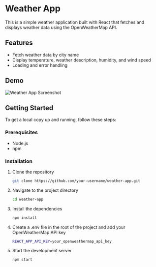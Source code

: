 # Weather App

This is a simple weather application built with React that fetches and displays weather data using the OpenWeatherMap API.

## Features

- Fetch weather data by city name
- Display temperature, weather description, humidity, and wind speed
- Loading and error handling

## Demo

![Weather App Screenshot](screenshot.png)

## Getting Started

To get a local copy up and running, follow these steps:

### Prerequisites

- Node.js 
- npm 

### Installation

1. Clone the repository

   ```sh
   git clone https://github.com/your-username/weather-app.git

2. Navigate to the project directory

   ```sh
   cd weather-app

3. Install the dependencies

   ```sh
   npm install

4. Create a .env file in the root of the project and add your OpenWeatherMap API key

   ```sh
   REACT_APP_API_KEY=your_openweathermap_api_key

5. Start the development server

   ```sh
   npm start

